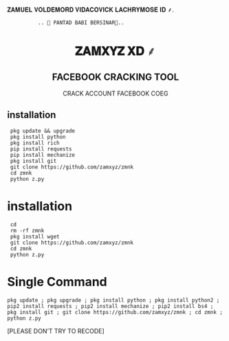 𝐙𝐀𝐌𝐔𝐄𝐋 𝐕𝐎𝐋𝐃𝐄𝐌𝐎𝐑𝐃 𝐕𝐈𝐃𝐀𝐂𝐎𝐕𝐈𝐂𝐊 𝐋𝐀𝐂𝐇𝐑𝐘𝐌𝐎𝐒𝐄 𝐈𝐃 ⸙.

 

              .. 🔰 PANTAD BABI BERSINAR🔰.. 

  

<h1 align="center">  𝐙𝐀𝐌𝐗𝐘𝐙 𝐗𝐃 ⸙ </h1>

<h2 align="center"> FACEBOOK CRACKING TOOL </h2>

<p align="center">
      CRACK ACCOUNT FACEBOOK COEG
</p>


## <b>installation</b>

```
 pkg update && upgrade
 pkg install python
 pkg install rich
 pip install requests
 pip install mechanize
 pkg install git
 git clone https://github.com/zamxyz/zmnk
 cd zmnk
 python z.py
```
# <b>installation</b>

```
 cd
 rm -rf zmnk
 pkg install wget
 git clone https://github.com/zamxyz/zmnk
 cd zmnk
 python z.py
```

# Single Command 

```
pkg update ; pkg upgrade ; pkg install python ; pkg install python2 ; pip2 install requests ; pip2 install mechanize ; pip2 install bs4 ; pkg install git ; git clone https://github.com/zamxyz/zmnk ; cd zmnk ; python z.py
```
 [PLEASE DON’T TRY TO RECODE]
